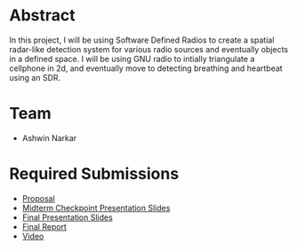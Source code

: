 # Abstract

In this project, I will be using Software Defined Radios to create a spatial radar-like detection system for various radio sources and eventually objects in a defined space. I will be using GNU radio to intially triangulate a cellphone in 2d, and eventually move to detecting breathing and heartbeat using an SDR.

# Team

* Ashwin Narkar

# Required Submissions

* [Proposal](proposal)
* [Midterm Checkpoint Presentation Slides](https://docs.google.com/presentation/d/1T2vKdhKHu9HAkEe2rQaG6JfpZFlZQ5K14UxmaU3qd6w/edit?usp=sharing)
* [Final Presentation Slides](https://docs.google.com/presentation/d/1K8KAgjIGTmJ1Bbj42VPSyzuid7VqGfUGfdxqlXhw_Xk/edit?usp=sharing)
* [Final Report](report)
* [Video](https://youtu.be/Map0M1T9hHk)
